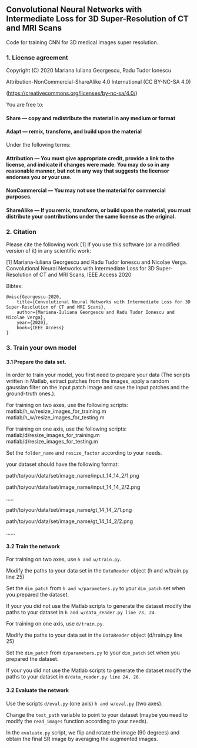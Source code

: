 ## Convolutional Neural Networks with Intermediate Loss for 3D Super-Resolution of CT and MRI Scans
Code for training CNN for 3D medical images super resolution.

### 1. License agreement
Copyright (C) 2020 Mariana Iuliana Georgescu, Radu Tudor Ionescu

Attribution-NonCommercial-ShareAlike 4.0 International (CC BY-NC-SA 4.0) 

(https://creativecommons.org/licenses/by-nc-sa/4.0/)

You are free to:

  #### Share — copy and redistribute the material in any medium or format

  #### Adapt — remix, transform, and build upon the material

Under the following terms:

 #### Attribution — You must give appropriate credit, provide a link to the license, and indicate if changes were made. You may do so in any reasonable manner, but not in any way that suggests the licensor endorses you or your use.


 #### NonCommercial — You may not use the material for commercial purposes.


 #### ShareAlike — If you remix, transform, or build upon the material, you must distribute your contributions under the same license as the original.


### 2. Citation

Please cite the following work [1] if you use this software (or a modified version of it) in any scientific
 work:
 
[1] Mariana-Iuliana Georgescu and Radu Tudor Ionescu and Nicolae Verga. Convolutional Neural Networks with Intermediate Loss for 3D Super-Resolution of CT and MRI Scans, IEEE Access 2020
 
Bibtex:
```
@misc{Georgescu-2020,
    title={Convolutional Neural Networks with Intermediate Loss for 3D Super-Resolution of CT and MRI Scans},
    author={Mariana-Iuliana Georgescu and Radu Tudor Ionescu and Nicolae Verga},
    year={2020}, 
    book={IEEE Access}
}
```
### 3. Train your own model

#### 3.1 Prepare the data set.
In order to train your model, you first need to prepare your data (The scripts written in Matlab, extract patches from the images, 
apply a random gaussian filter on the input patch image and save the input patches and the ground-truth ones.).

For training on two axes, use the following scripts:
matlab/h_w/resize_images_for_training.m
matlab/h_w/resize_images_for_testing.m

For training on one axis, use the following scripts:
matlab/d/resize_images_for_training.m
matlab/d/resize_images_for_testing.m

Set the ```folder_name``` and ```resize_factor``` according to your needs.

your dataset should have the following format:

path/to/your/data/set/image_name/input_14_14_2/1.png

path/to/your/data/set/image_name/input_14_14_2/2.png

.....

path/to/your/data/set/image_name/gt_14_14_2/1.png

path/to/your/data/set/image_name/gt_14_14_2/2.png

......


#### 3.2 Train the network
For training on two axes, use ```h and w/train.py```.  

Modify the paths to your data set in the ```DataReader``` object (h and w/train.py line 25)

Set the ```dim_patch``` from ```h and w/parameters.py``` to your ```dim_patch``` set when you prepared the dataset.

If your you did not use the Matlab scripts to generate the dataset modify the paths to your dataset in 
```h and w/data_reader.py line 23, 24```.


For training on one axis, use ```d/train.py```.  

Modify the paths to your data set in the ```DataReader``` object (d/train.py line 25)

Set the ```dim_patch``` from ```d/parameters.py``` to your ```dim_patch``` set when you prepared the dataset.

If your you did not use the Matlab scripts to generate the dataset modify the paths to your dataset in 
```d/data_reader.py line 24, 26```.

#### 3.2 Evaluate the network 

Use the scripts ```d/eval.py``` (one axis) ```h and w/eval.py``` (two axes).

Change the ```test_path``` variable to point to your dataset (maybe you need to modify the ```read_images``` function according to your needs).

In the ```evaluate.py``` script, we flip and rotate the image (90 degrees) and obtain the final SR image by averaging the augmented images.
